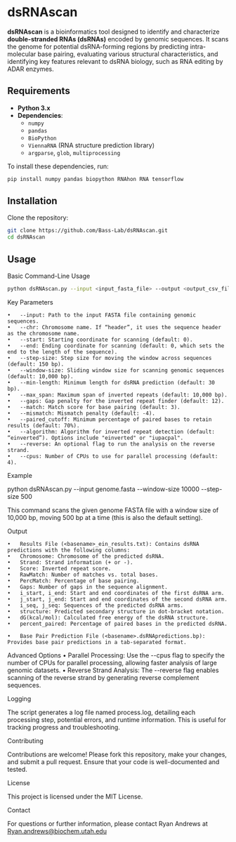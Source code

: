 # dsRNAscan

**dsRNAscan** is a bioinformatics tool designed to identify and characterize **double-stranded RNAs (dsRNAs)** encoded by genomic sequences. It scans the genome for potential dsRNA-forming regions by predicting intra-molecular base pairing, evaluating various structural characteristics, and identifying key features relevant to dsRNA biology, such as RNA editing by ADAR enzymes.

## Requirements

- **Python 3.x**
- **Dependencies**:
  - `numpy`
  - `pandas`
  - `BioPython`
  - `ViennaRNA` (RNA structure prediction library)
  - `argparse`, `glob`, `multiprocessing`

To install these dependencies, run:

```bash
pip install numpy pandas biopython RNAhon RNA tensorflow
```

## Installation

Clone the repository:

```bash
git clone https://github.com/Bass-Lab/dsRNAscan.git
cd dsRNAscan
```

## Usage

Basic Command-Line Usage

```bash
python dsRNAscan.py --input <input_fasta_file> --output <output_csv_file>
```

Key Parameters

	•	--input: Path to the input FASTA file containing genomic sequences.
	•	--chr: Chromosome name. If “header”, it uses the sequence header as the chromosome name.
	•	--start: Starting coordinate for scanning (default: 0).
	•	--end: Ending coordinate for scanning (default: 0, which sets the end to the length of the sequence).
	•	--step-size: Step size for moving the window across sequences (default: 150 bp).
	•	--window-size: Sliding window size for scanning genomic sequences (default: 10,000 bp).
	•	--min-length: Minimum length for dsRNA prediction (default: 30 bp).
	•	--max_span: Maximum span of inverted repeats (default: 10,000 bp).
	•	--gaps: Gap penalty for the inverted repeat finder (default: 12).
	•	--match: Match score for base pairing (default: 3).
	•	--mismatch: Mismatch penalty (default: -4).
	•	--paired_cutoff: Minimum percentage of paired bases to retain results (default: 70%).
	•	--algorithm: Algorithm for inverted repeat detection (default: “einverted”). Options include "einverted" or "iupacpal".
	•	--reverse: An optional flag to run the analysis on the reverse strand.
	•	--cpus: Number of CPUs to use for parallel processing (default: 4).

Example

python dsRNAscan.py --input genome.fasta --window-size 10000 --step-size 500 

This command scans the given genome FASTA file with a window size of 10,000 bp, moving 500 bp at a time (this is also the default setting).

Output

	•	Results File (<basename>_ein_results.txt): Contains dsRNA predictions with the following columns:
	•	Chromosome: Chromosome of the predicted dsRNA.
	•	Strand: Strand information (+ or -).
	•	Score: Inverted repeat score.
	•	RawMatch: Number of matches vs. total bases.
	•	PercMatch: Percentage of base pairing.
	•	Gaps: Number of gaps in the sequence alignment.
	•	i_start, i_end: Start and end coordinates of the first dsRNA arm.
	•	j_start, j_end: Start and end coordinates of the second dsRNA arm.
	•	i_seq, j_seq: Sequences of the predicted dsRNA arms.
	•	structure: Predicted secondary structure in dot-bracket notation.
	•	dG(kcal/mol): Calculated free energy of the dsRNA structure.
	•	percent_paired: Percentage of paired bases in the predicted dsRNA.
 
	•	Base Pair Prediction File (<basename>.dsRNApredictions.bp): Provides base pair predictions in a tab-separated format.

Advanced Options
	• Parallel Processing: Use the --cpus flag to specify the number of CPUs for parallel processing, allowing faster analysis of large genomic datasets.
	•	Reverse Strand Analysis: The --reverse flag enables scanning of the reverse strand by generating reverse complement sequences.



Logging

The script generates a log file named process.log, detailing each processing step, potential errors, and runtime information. This is useful for tracking progress and troubleshooting.

Contributing

Contributions are welcome! Please fork this repository, make your changes, and submit a pull request. Ensure that your code is well-documented and tested.

License

This project is licensed under the MIT License.

Contact

For questions or further information, please contact Ryan Andrews at Ryan.andrews@biochem.utah.edu

